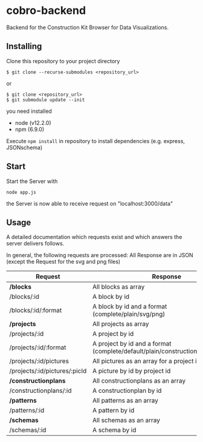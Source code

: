 # cobro-backend

Backend for the Construction Kit Browser for Data Visualizations.



## Installing

Clone this repository  to your project directory

```
$ git clone --recurse-submodules <repository_url>
```

or

```
$ git clone <repository_url>
$ git submodule update --init
```

you need installed

- node (v12.2.0)
- npm (6.9.0)

Execute `npm install` in repository to install dependencies (e.g. express, JSONschema)

## Start

Start the Server with 

```
node app.js
```

the Server is now able to receive request on "localhost:3000/data"

## Usage

A detailed documentation which requests exist and which answers the server delivers follows. 

In general, the following requests are processed:
All Response are in JSON (except the Request for the svg and png files) 

Request | Response | Example
---------|---------|-------
**/blocks** | All blocks as array 
/blocks/:id |A block by id   |/blocks/3050212
/blocks/:id/:format | A block by id and a format (complete/plain/svg/png) | /blocks/3050212/svg
**/projects** | All projects as array
/projects/:id |A project by id | /projects/railwaymap
/projects/:id/:format|A project by id and a format (complete/default/plain/constructionplans/patterns)| /projects/railwaymap/plain
/projects/:id/pictures|All pictures as an array for a project id | /projects/railwaymap/pictures
/projects/:id/pictures/:picId | A picture by id by project id | /projects/railwaymap/pictures/pic1.png
**/constructionplans** | All constructionplans as an array|
/constructionplans/:id |A constructionplan by id | /constructionplans/cp001
**/patterns** |All patterns as an array |
/patterns/:id | A pattern by id | /patterns/streetmap
**/schemas** |All schemas as an array | /schemas
/schemas/:id |A schema by id | /schemas/project
